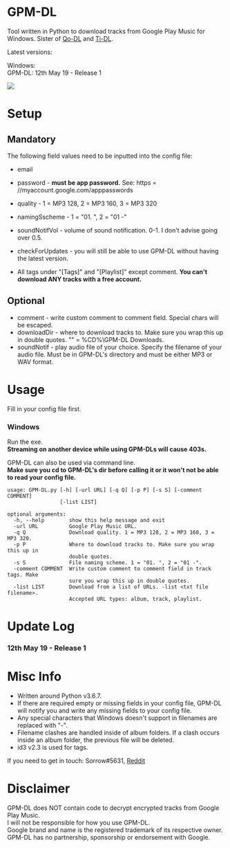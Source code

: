 # GPM-DL
Tool written in Python to download tracks from Google Play Music for Windows.
Sister of [Qo-DL](https://github.com/Sorrow446/Qo-DL) and [Ti-DL](https://github.com/Sorrow446/Ti-DL).

Latest versions:    

Windows:   
GPM-DL: 12th May 19 - Release 1   

![](https://thoas.feralhosting.com/sorrow/GPM-DL/b1.jpg)

# Setup
## Mandatory ##
The following field values need to be inputted into the config file:
- email
- password - **must be app password.** See: https = //myaccount.google.com/apppasswords
- quality - 1 = MP3 128, 2 = MP3 160, 3 = MP3 320
- namingSscheme - 1 = "01. ", 2 = "01 -"
- soundNotifVol - volume of sound notification. 0-1. I don't advise going over 0.5.
- checkForUpdates - you will still be able to use GPM-DL without having the latest version.

- All tags under "[Tags]" and "[Playlist]" except comment.
**You can't download ANY tracks with a free account.**
## Optional ##
- comment - write custom comment to comment field. Special chars will be escaped.
- downloadDir - where to download tracks to. Make sure you wrap this up in double quotes. "" = %CD%\GPM-DL Downloads.
- soundNotif - play audio file of your choice. Specify the filename of your audio file. Must be in GPM-DL's directory and must be either MP3 or WAV format.

# Usage
Fill in your config file first.

### Windows ###
Run the exe.   
**Streaming on another device while using GPM-DLs will cause 403s.**

GPM-DL can also be used via command line.   
**Make sure you cd to GPM-DL's dir before calling it or it won't not be able to read your config file.**   
```
usage: GPM-DL.py [-h] [-url URL] [-q Q] [-p P] [-s S] [-comment COMMENT]
                 [-list LIST]

optional arguments:
  -h, --help        show this help message and exit
  -url URL          Google Play Music URL.
  -q Q              Download quality. 1 = MP3 128, 2 = MP3 160, 3 = MP3 320.
  -p P              Where to download tracks to. Make sure you wrap this up in
                    double quotes.
  -s S              File naming scheme. 1 = "01. ", 2 = "01 -".
  -comment COMMENT  Write custom comment to comment field in track tags. Make
                    sure you wrap this up in double quotes.
  -list LIST        Download from a list of URLs. -list <txt file filename>.
                    Accepted URL types: album, track, playlist.
```
# Update Log #
### 12th May 19 - Release 1 ###

# Misc Info
- Written around Python v3.6.7.    
- If there are required empty or missing fields in your config file, GPM-DL will notify you and write any missing fields to your config file.
- Any special characters that Windows doesn't support in filenames are replaced with "-".    
- Filename clashes are handled inside of album folders. If a clash occurs inside an album folder, the previous file will be deleted.     
- id3 v2.3 is used for tags.

If you need to get in touch: Sorrow#5631, [Reddit](https://www.reddit.com/user/Sorrow446)

# Disclaimer
GPM-DL does NOT contain code to decrypt encrypted tracks from Google Play Music.    
I will not be responsible for how you use GPM-DL.    
Google brand and name is the registered trademark of its respective owner.    
GPM-DL has no partnership, sponsorship or endorsement with Google.    
